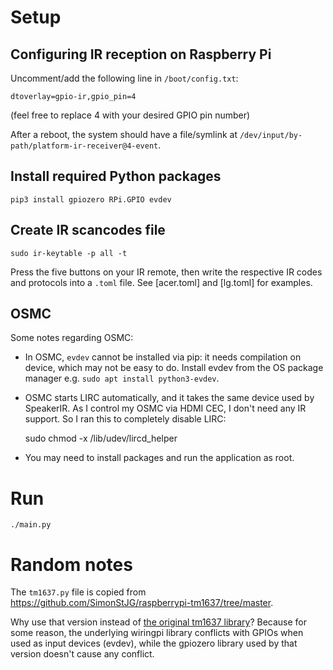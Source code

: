 # Setup

## Configuring IR reception on Raspberry Pi

Uncomment/add the following line in `/boot/config.txt`:

    dtoverlay=gpio-ir,gpio_pin=4

(feel free to replace 4 with your desired GPIO pin number)

After a reboot, the system should have a file/symlink at `/dev/input/by-path/platform-ir-receiver@4-event`.

## Install required Python packages

    pip3 install gpiozero RPi.GPIO evdev

## Create IR scancodes file

    sudo ir-keytable -p all -t

Press the five buttons on your IR remote, then write the respective IR codes and protocols into a `.toml` file. See [acer.toml] and [lg.toml] for examples.

## OSMC

Some notes regarding OSMC:

* In OSMC, `evdev` cannot be installed via pip: it needs compilation on device, which may not be easy to do. Install evdev from the OS package manager e.g. `sudo apt install python3-evdev`.

* OSMC starts LIRC automatically, and it takes the same device used by SpeakerIR. As I control my OSMC via HDMI CEC, I don't need any IR support. So I ran this to completely disable LIRC:

    sudo chmod -x /lib/udev/lircd_helper

* You may need to install packages and run the application as root.

# Run

    ./main.py

# Random notes

The `tm1637.py` file is copied from https://github.com/SimonStJG/raspberrypi-tm1637/tree/master.

Why use that version instead of [the original tm1637 library](https://pypi.org/project/raspberrypi-tm1637/)? Because for some reason, the underlying wiringpi library conflicts with GPIOs when used as input devices (evdev), while the gpiozero library used by that version doesn't cause any conflict.

